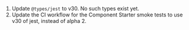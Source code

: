 1. Update `@types/jest` to v30. No such types exist yet.
2. Update the CI workflow for the Component Starter smoke tests to use v30 of jest, instead of alpha 2.
